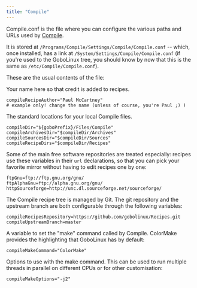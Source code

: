 ```yaml
---
title: "Compile"
---
```


Compile.conf is the file where you can configure the various paths and
URLs used by [Compile](/Commands/Compile).

It is stored at `/Programs/Compile/Settings/Compile/Compile.conf` --
which, once installed, has a link at
`/System/Settings/Compile/Compile.conf` (if you're used to the GoboLinux
tree, you should know by now that this is the same as
`/etc/Compile/Compile.conf`).

These are the usual contents of the file:

Your name here so that credit is added to recipes.

    compileRecipeAuthor="Paul McCartney" 
    # example only! change the name (unless of course, you're Paul ;) ) 

The standard locations for your local Compile files.

    compileDir="${goboPrefix}/Files/Compile"
    compileArchivesDir="$compileDir/Archives"
    compileSourcesDir="$compileDir/Sources"
    compileRecipeDirs="$compileDir/Recipes"

Some of the main free software repositories are treated especially:
recipes use these variables in their `url` declarations, so that you can
pick your favorite mirror without having to edit recipes one by one:

    ftpGnu=ftp://ftp.gnu.org/gnu/ 
    ftpAlphaGnu=ftp://alpha.gnu.org/gnu/ 
    httpSourceforge=http://unc.dl.sourceforge.net/sourceforge/ 

The Compile recipe tree is managed by Git. The git repository and the
upstream branch are both configurable through the following variables:

    compileRecipesRepository=https://github.com/gobolinux/Recipes.git
    compileUpstreamBranch=master

A variable to set the "make" command called by Compile. ColorMake
provides the highlighting that GoboLinux has by default:

    compileMakeCommand="ColorMake"

Options to use with the make command. This can be used to run multiple
threads in parallel on different CPUs or for other customisation:

    compileMakeOptions="-j2"

